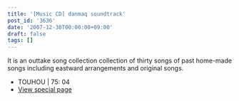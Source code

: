 ```yaml
---
title: '[Music CD] danmaq soundtrack'
post_id: '3636'
date: '2007-12-30T00:00:00+09:00'
draft: false
tags: []
---
```


It is an outtake song collection collection of thirty songs of past home-made songs including eastward arrangements and original songs.

*   TOUHOU | 75: 04
*   [View special page](/!/dst/)